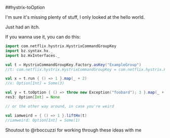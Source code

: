 ##hystrix-toOption

I'm sure it's missing plenty of stuff, I only looked at the hello world.

Just had an itch.

If you wanna use it, you can do this:

```scala
import com.netflix.hystrix.HystrixCommandGroupKey
import bz.syntax.hx._
import bz.HxInterfaces._

val t = HystrixCommandGroupKey.Factory.asKey("ExampleGroup")
//t: com.netflix.hystrix.HystrixCommandGroupKey = com.netflix.hystrix.HystrixCommandGroupKey$Factory$HystrixCommandGroupDefault@7b19f87b

val x = t.run { () => 1 }.map(_ + 2)
//x: Option[Int] = Some(3)

val y = t.toOption { () => throw new Exception("foobard"); 3 }.map(_ + 2)
res3: Option[Int] = None

// or the other way around, in case you're weird

val iamweird = { () => 1 }.liftHx(t)
//iamweird: Option[Int] = Some(1)
```

Shoutout to @rboccuzzi for working through these ideas with me
